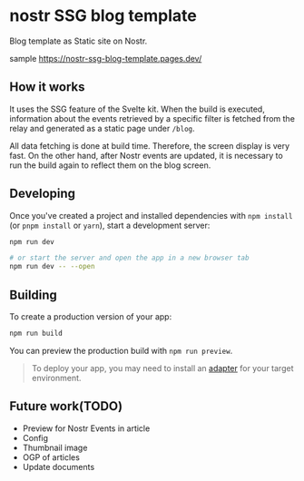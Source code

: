 # nostr SSG blog template

Blog template as Static site on Nostr.

sample
https://nostr-ssg-blog-template.pages.dev/

## How it works

It uses the SSG feature of the Svelte kit.
When the build is executed, information about the events retrieved by a specific filter is fetched from the relay and generated as a static page under `/blog`.

All data fetching is done at build time. Therefore, the screen display is very fast. On the other hand, after Nostr events are updated, it is necessary to run the build again to reflect them on the blog screen.

## Developing

Once you've created a project and installed dependencies with `npm install` (or `pnpm install` or `yarn`), start a development server:

```bash
npm run dev

# or start the server and open the app in a new browser tab
npm run dev -- --open
```

## Building

To create a production version of your app:

```bash
npm run build
```

You can preview the production build with `npm run preview`.

> To deploy your app, you may need to install an [adapter](https://kit.svelte.dev/docs/adapters) for your target environment.

## Future work(TODO)

- Preview for Nostr Events in article 
- Config
- Thumbnail image
- OGP of articles
- Update documents
